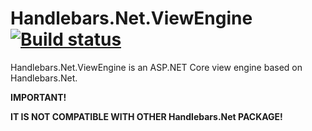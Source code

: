 Handlebars.Net.ViewEngine [![Build status](https://img.shields.io/appveyor/ci/Magentaize/handlebars-net-viewengine.svg?style=flat-square)](https://ci.appveyor.com/project/Magentaize/handlebars-net-viewengine)
==============

Handlebars.Net.ViewEngine is an ASP.NET Core view engine based on Handlebars.Net.

**IMPORTANT!**

**IT IS NOT COMPATIBLE WITH OTHER Handlebars.Net PACKAGE!**